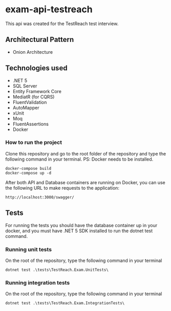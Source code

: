 # exam-api-testreach

This api was created for the TestReach test interview.

## Architectural Pattern
* Onion Architecture
## Technologies used
* .NET 5
* SQL Server
* Entity Framework Core
* MediatR (for CQRS)
* FluentValidation
* AutoMapper
* xUnit
* Moq
* FluentAssertions
* Docker
### How to run the project
Clone this repository and go to the root folder of the repository and type the following command in your terminal. PS: Docker needs to be installed.

```
docker-compose build
docker-compose up -d
```

After both API and Database containers are running on Docker, you can use the following URL to make requests to the application:

```
http://localhost:3000/swagger/
```

## Tests
For running the tests you should have the database container up in your docker, and you must have .NET 5 SDK installed to run the dotnet test command.
### Running unit tests
On the root of the repository, type the following command in your terminal
```
dotnet test .\tests\TestReach.Exam.UnitTests\
```

### Running integration tests
On the root of the repository, type the following command in your terminal
```
dotnet test .\tests\TestReach.Exam.IntegrationTests\
```